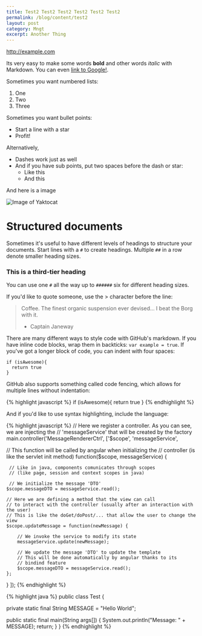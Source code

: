 ```yaml
--- 
title: Test2 Test2 Test2 Test2 Test2 Test2
permalink: /blog/content/test2
layout: post
category: Mngt
excerpt: Another Thing
---
```


http://example.com

Its very easy to make some words **bold** and other words *italic* with Markdown. You can even [link to Google!](http://google.com).

Sometimes you want numbered lists:

1. One
2. Two
3. Three

Sometimes you want bullet points:

* Start a line with a star
* Profit!

Alternatively,

- Dashes work just as well
- And if you have sub points, put two spaces before the dash or star:
  - Like this
  - And this

And here is a image 

![Image of Yaktocat](https://octodex.github.com/images/yaktocat.png)

# Structured documents

Sometimes it's useful to have different levels of headings to structure your documents. Start lines with a `#` to create headings. Multiple `##` in a row denote smaller heading sizes.

### This is a third-tier heading

You can use  one `#` all the way up to `######` six for different heading sizes.

If you'd like to quote someone, use the > character before the line:

> Coffee. The finest organic suspension ever devised... I beat the Borg with it.
> - Captain Janeway


There are many different ways to style code with GitHub's markdown. If you have inline code blocks, wrap them in backticks: `var example = true`.  If you've got a longer block of code, you can indent with four spaces:

    if (isAwesome){
      return true
    }

GitHub also supports something called code fencing, which allows for multiple lines without indentation:

{% highlight javascript %}
if (isAwesome){
  return true
}
{% endhighlight %}

And if you'd like to use syntax highlighting, include the language:

{% highlight javascript %}
// Here we register a controller. As you can see, we are injecting the
// 'messageService' that will be created by the factory
main.controller('MessageRendererCtrl', ['$scope', 'messageService',
  
  // This function will be called by angular when initializing the
  // controller (is like the servlet init method)
  function($scope, messageService) {
 
     // Like in java, components comunicates through scopes 
     // (like page, session and context scopes in java)
 
     // We initialize the message 'DTO'
    $scope.messageDTO = messageService.read();
 
    // Here we are defining a method that the view can call
    // to interact with the controller (usually after an interaction with the user)
    // This is like the doGet/doPost/... that allow the user to change the view
    $scope.updateMessage = function(newMessage) {
    	
    	// We invoke the service to modify its state
    	messageService.update(newMessage);
    	
    	// We update the message 'DTO' to update the template
    	// This will be done automatically by angular thanks to its
    	// bindind feature
    	$scope.messageDTO = messageService.read();
    };
 
  }
]);
{% endhighlight %}

{% highlight java %}
public class Test {

  private static final String MESSAGE = "Hello World";

  public static final main(String args[]) {
    System.out.println("Message: " + MESSAGE);
    return;
  }
}
{% endhighlight %}

